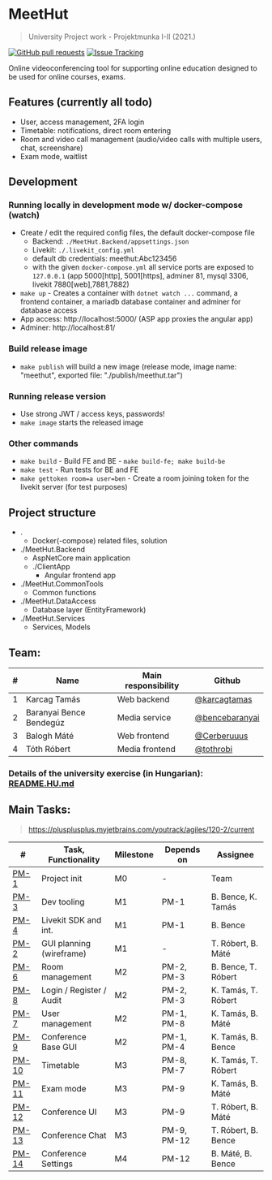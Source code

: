 # MeetHut

> University Project work - Projektmunka I-II (2021.)

[![GitHub pull requests](https://img.shields.io/github/issues-pr-raw/sze-plusplusplus/projektmunka?style=for-the-badge)](https://github.com/sze-plusplusplus/projektmunka/pulls)
[![Issue Tracking](https://img.shields.io/badge/YouTrack-Board-blue?style=for-the-badge)](https://plusplusplus.myjetbrains.com/youtrack/agiles/120-2/current)

Online videoconferencing tool for supporting online education designed to be used for online courses, exams.

## Features (currently all todo)

- User, access management, 2FA login
- Timetable: notifications, direct room entering
- Room and video call management (audio/video calls with multiple users, chat, screenshare)
- Exam mode, waitlist

## Development

### Running locally in development mode w/ docker-compose (watch)

- Create / edit the required config files, the default docker-compose file
  - Backend: `./MeetHut.Backend/appsettings.json`
  - Livekit: `./.livekit_config.yml`
  - default db credentials: meethut:Abc123456
  - with the given `docker-compose.yml` all service ports are exposed to `127.0.0.1` (app 5000[http], 5001[https], adminer 81, mysql 3306, livekit 7880[web],7881,7882)
- `make up` - Creates a container with `dotnet watch ...` command, a frontend container, a mariadb database container and adminer for database access
- App access: http://localhost:5000/ (ASP app proxies the angular app)
- Adminer: http://localhost:81/

### Build release image

- `make publish` will build a new image (release mode, image name: "meethut", exported file: "./publish/meethut.tar")

### Running release version

- Use strong JWT / access keys, passwords!
- `make image` starts the released image

### Other commands

- `make build` - Build FE and BE - `make build-fe; make build-be`
- `make test` - Run tests for BE and FE
- `make gettoken room=a user=ben` - Create a room joining token for the livekit server (for test purposes)

## Project structure

- .
  - Docker(-compose) related files, solution
- ./MeetHut.Backend
  - AspNetCore main application
  - ./ClientApp
    - Angular frontend app
- ./MeetHut.CommonTools
  - Common functions
- ./MeetHut.DataAccess
  - Database layer (EntityFramework)
- ./MeetHut.Services
  - Services, Models

## Team:

| #   | Name                    | Main responsibility | Github                                             |
| --- | ----------------------- | ------------------- | -------------------------------------------------- |
| 1   | Karcag Tamás            | Web backend         | [@karcagtamas](https://github.com/karcagtamas)     |
| 2   | Baranyai Bence Bendegúz | Media service       | [@bencebaranyai](https://github.com/bencebaranyai) |
| 3   | Balogh Máté             | Web frontend        | [@Cerberuuus](https://github.com/Cerberuuus)       |
| 4   | Tóth Róbert             | Media frontend      | [@tothrobi](https://github.com/tothrobi)           |

### Details of the university exercise (in Hungarian): [README.HU.md](README.HU.md)

## Main Tasks:

> https://plusplusplus.myjetbrains.com/youtrack/agiles/120-2/current

| #                                                                  | Task, Functionality      | Milestone | Depends on  | Assignee            |
| ------------------------------------------------------------------ | ------------------------ | --------- | ----------- | ------------------- |
| [PM-1](https://plusplusplus.myjetbrains.com/youtrack/issue/PM-1)   | Project init             | M0        | -           | Team                |
| [PM-3](https://plusplusplus.myjetbrains.com/youtrack/issue/PM-3)   | Dev tooling              | M1        | PM-1        | B. Bence, K. Tamás  |
| [PM-4](https://plusplusplus.myjetbrains.com/youtrack/issue/PM-4)   | Livekit SDK and int.     | M1        | PM-1        | B. Bence            |
| [PM-2](https://plusplusplus.myjetbrains.com/youtrack/issue/PM-2)   | GUI planning (wireframe) | M1        | -           | T. Róbert, B. Máté  |
| [PM-6](https://plusplusplus.myjetbrains.com/youtrack/issue/PM-6)   | Room management          | M2        | PM-2, PM-3  | B. Bence, T. Róbert |
| [PM-8](https://plusplusplus.myjetbrains.com/youtrack/issue/PM-8)   | Login / Register / Audit | M2        | PM-2, PM-3  | K. Tamás, T. Róbert |
| [PM-7](https://plusplusplus.myjetbrains.com/youtrack/issue/PM-7)   | User management          | M2        | PM-1, PM-8  | K. Tamás, B. Máté   |
| [PM-9](https://plusplusplus.myjetbrains.com/youtrack/issue/PM-9)   | Conference Base GUI      | M2        | PM-1, PM-4  | K. Tamás, B. Bence  |
| [PM-10](https://plusplusplus.myjetbrains.com/youtrack/issue/PM-10) | Timetable                | M3        | PM-8, PM-7  | K. Tamás, T. Róbert |
| [PM-11](https://plusplusplus.myjetbrains.com/youtrack/issue/PM-11) | Exam mode                | M3        | PM-9        | K. Tamás, B. Máté   |
| [PM-12](https://plusplusplus.myjetbrains.com/youtrack/issue/PM-12) | Conference UI            | M3        | PM-9        | T. Róbert, B. Máté  |
| [PM-13](https://plusplusplus.myjetbrains.com/youtrack/issue/PM-13) | Conference Chat          | M3        | PM-9, PM-12 | T. Róbert, B. Bence |
| [PM-14](https://plusplusplus.myjetbrains.com/youtrack/issue/PM-14) | Conference Settings      | M4        | PM-12       | B. Máté, B. Bence   |
